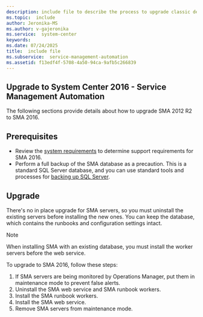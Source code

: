 ```yaml
---
description: include file to describe the process to upgrade classic deployment model Automation in System Center 2016.
ms.topic:  include
author: Jeronika-MS
ms.author: v-gajeronika
ms.service:  system-center
keywords:  
ms.date: 07/24/2025
title:  include file
ms.subservice:  service-management-automation
ms.assetid: f13edf4f-5708-4a50-94ca-9afb5c266839
---
```


## Upgrade to System Center 2016 - Service Management Automation


The following sections provide details about how to upgrade SMA 2012 R2 to SMA 2016.

## Prerequisites

- Review the [system requirements](../sma/system-requirements-sma.md) to determine support requirements for SMA 2016.
- Perform a full backup of the SMA database as a precaution. This is a standard SQL Server database, and you can use standard tools and processes for [backing up SQL Server](/sql/relational-databases/backup-restore/back-up-and-restore-of-sql-server-databases).

## Upgrade

There's no in place upgrade for SMA servers, so you must uninstall the existing servers before installing the new ones. You can keep the database, which contains the runbooks and configuration settings intact.

> [!NOTE]
> When installing SMA with an existing database, you must install the worker servers before the web service.

To upgrade to SMA 2016, follow these steps:

1. If SMA servers are being monitored by Operations Manager, put them in maintenance mode to prevent false alerts.
2. Uninstall the SMA web service and SMA runbook workers.
3. Install the SMA runbook workers.
4. Install the SMA web service.
5. Remove SMA servers from maintenance mode.